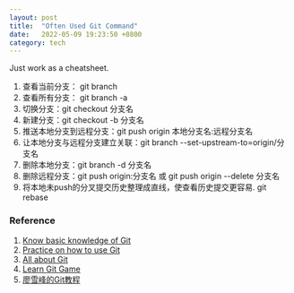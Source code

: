 ```yaml
---
layout: post
title:  "Often Used Git Command"
date:   2022-05-09 19:23:50 +0800
category: tech
---
```


Just work as a cheatsheet.

1. 查看当前分支：  git branch
2. 查看所有分支：  git branch -a
3. 切换分支：git checkout  分支名
4. 新建分支：git checkout -b 分支名
5. 推送本地分支到远程分支：git push origin 本地分支名:远程分支名
6. 让本地分支与远程分支建立关联：git branch --set-upstream-to=origin/分支名
7. 删除本地分支：git branch -d 分支名
8. 删除远程分支：git push origin:分支名 或 git push origin --delete 分支名
9. 将本地未push的分叉提交历史整理成直线，使查看历史提交更容易. git rebase

### Reference

1. [Know basic knowledge of Git](https://www.bilibili.com/video/BV1FE411P7B3?p=1)
2. [Practice on how to use Git](https://www.bilibili.com/video/BV1i44y1e7hv)
3. [All about Git](https://gitee.com/all-about-git)
4. [Learn Git Game](https://oschina.gitee.io/learn-git-branching/)
5. [廖雪峰的Git教程](https://www.liaoxuefeng.com/wiki/896043488029600)
